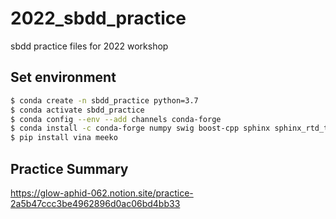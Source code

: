 # 2022_sbdd_practice
sbdd practice files for 2022 workshop


## Set environment

```bash
$ conda create -n sbdd_practice python=3.7
$ conda activate sbdd_practice
$ conda config --env --add channels conda-forge
$ conda install -c conda-forge numpy swig boost-cpp sphinx sphinx_rtd_theme scipy rdkit openmm openbabel pdbfixer pymol-open-source
$ pip install vina meeko
```

## Practice Summary 
https://glow-aphid-062.notion.site/practice-2a5b47ccc3be4962896d0ac06bd4bb33
